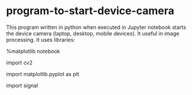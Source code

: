 # program-to-start-device-camera
This program written in python when executed in Jupyter notebook starts the device camera (laptop, desktop, mobile devices). It useful in image processing. It uses libraries:

%matplotlib notebook

import cv2

import matplotlib.pyplot as plt

import signal
